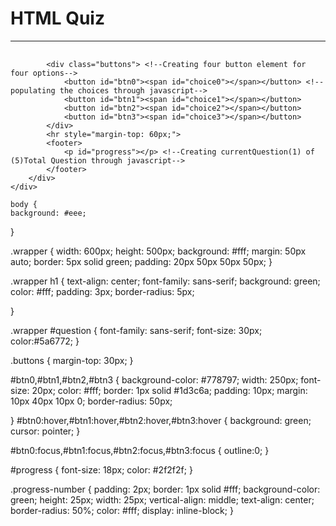 <div class="wrapper">
		<div id="quiz">
			<h1>HTML Quiz</h1>
			<hr style="margin-bottom: 30px;">
			<p id="question"></p> <!--populating question through javascript in p element-->

			<div class="buttons"> <!--Creating four button element for four options-->
				<button id="btn0"><span id="choice0"></span></button> <!--populating the choices through javascript-->
				<button id="btn1"><span id="choice1"></span></button>
				<button id="btn2"><span id="choice2"></span></button>
				<button id="btn3"><span id="choice3"></span></button>
			</div>
			<hr style="margin-top: 60px;">
			<footer>
				<p id="progress"></p> <!--Creating currentQuestion(1) of (5)Total Question through javascript-->
			</footer>
		</div>
	</div>
	
	body {
	background: #eee;
}

.wrapper {
	width: 600px;
	height: 500px;
	background: #fff;
	margin: 50px auto;
	border: 5px solid green;
	padding: 20px 50px 50px 50px;
}

.wrapper h1 {
	text-align: center;
	font-family: sans-serif;
	background: green;
	color: #fff;
	padding: 3px;
	border-radius: 5px;

}

.wrapper #question {
	font-family: sans-serif;
	font-size: 30px;
	color:#5a6772;
}

.buttons {
	margin-top: 30px;
}

#btn0,#btn1,#btn2,#btn3 {
	background-color: #778797;
	width: 250px;
	font-size: 20px;
	color: #fff;
	border: 1px solid #1d3c6a;
	padding: 10px;
	margin: 10px 40px 10px 0;
	border-radius: 50px;
	
}
#btn0:hover,#btn1:hover,#btn2:hover,#btn3:hover {
	background: green;
	cursor: pointer;
}

#btn0:focus,#btn1:focus,#btn2:focus,#btn3:focus {
	outline:0;
}

#progress {
	font-size: 18px;
	color: #2f2f2f;
}

.progress-number {
	padding: 2px;
	border: 1px solid #fff;
	background-color: green;
	height: 25px;
	width: 25px;
	vertical-align: middle;
	text-align: center;
	border-radius: 50%;
	color: #fff; 
	display: inline-block;
}
